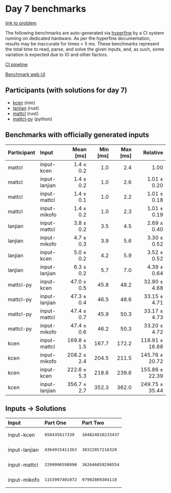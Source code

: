 # Day 7 benchmarks

[link to problem](https://adventofcode.com/2024/day/7)

The following benchmarks are auto-generated via
[hyperfine](https://github.com/sharkdp/hyperfine) by a CI system running on
dedicated hardware. As per the hyperfine documentation, results may be
inaccurate for times < 5 ms. These benchmarks represent the total time to read,
parse, and solve the given inputs, and, as such, some variation is expected due
to IO and other factors.

[CI pipeline](http://ci.papercode.net:8080/teams/main/pipelines/aoc2024)

[Benchmark web UI](https://aoc.ancalagon.black)


## Participants (with solutions for day 7)

- [kcen](https://github.com/kcen/aoc2024) (nim)
- [lanjian](https://github.com/lanjian/aoc-2024) (rust)
- [mattcl](https://github.com/mattcl/aoc2024) (rust)
- [mattcl-py](https://github.com/mattcl/aoc2024-py) (python)


## Benchmarks with officially generated inputs

| Participant | Input | Mean [ms] | Min [ms] | Max [ms] | Relative |
|:---|:---|---:|---:|---:|---:|
| mattcl | input-kcen | 1.4 ± 0.2 | 1.0 | 2.4 | 1.00 |
| mattcl | input-lanjian | 1.4 ± 0.2 | 1.0 | 2.6 | 1.01 ± 0.20 |
| mattcl | input-mattcl | 1.4 ± 0.1 | 1.0 | 2.2 | 1.01 ± 0.18 |
| mattcl | input-mikofo | 1.4 ± 0.2 | 1.0 | 2.3 | 1.01 ± 0.19 |
| lanjian | input-mattcl | 3.8 ± 0.2 | 3.5 | 4.5 | 2.69 ± 0.40 |
| lanjian | input-mikofo | 4.7 ± 0.3 | 3.9 | 5.6 | 3.30 ± 0.52 |
| lanjian | input-kcen | 5.0 ± 0.2 | 4.2 | 5.9 | 3.52 ± 0.52 |
| lanjian | input-lanjian | 6.3 ± 0.2 | 5.7 | 7.0 | 4.39 ± 0.64 |
| mattcl-py | input-kcen | 47.0 ± 0.5 | 45.8 | 48.2 | 32.90 ± 4.68 |
| mattcl-py | input-lanjian | 47.3 ± 0.4 | 46.5 | 48.6 | 33.15 ± 4.71 |
| mattcl-py | input-mattcl | 47.4 ± 0.7 | 45.9 | 50.3 | 33.17 ± 4.73 |
| mattcl-py | input-mikofo | 47.4 ± 0.6 | 46.2 | 50.3 | 33.20 ± 4.72 |
| kcen | input-mattcl | 169.8 ± 1.5 | 167.7 | 172.2 | 118.91 ± 16.88 |
| kcen | input-mikofo | 208.2 ± 2.4 | 204.5 | 211.5 | 145.76 ± 20.72 |
| kcen | input-kcen | 222.6 ± 5.3 | 218.6 | 239.6 | 155.86 ± 22.39 |
| kcen | input-lanjian | 356.7 ± 2.7 | 352.3 | 362.0 | 249.75 ± 35.44 |


## Inputs -> Solutions

| Input | Part One | Part Two |
|:---|:---|:---|
|input-kcen|<pre>850435817339</pre>|<pre>104824810233437</pre>|
|input-lanjian|<pre>4364915411363</pre>|<pre>38322057216320</pre>|
|input-mattcl|<pre>2299996598890</pre>|<pre>362646859298554</pre>|
|input-mikofo|<pre>1153997401072</pre>|<pre>97902809384118</pre>|